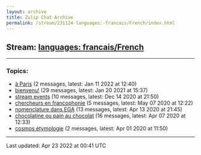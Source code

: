 ```yaml
---
layout: archive
title: Zulip Chat Archive
permalink: /stream/231124-languages:-francais/French/index.html
---
```


## Stream: [languages: francais/French](https://mattecapu.github.io/ct-zulip-archive/stream/231124-languages:-francais/French/index.html)
---

### Topics:

* [à Paris](topic/topic_.C3.A0.20Paris.html) (2 messages, latest: Jan 11 2022 at 12:40)
* [bienvenu!](topic/topic_bienvenu!.html) (29 messages, latest: Jan 20 2021 at 15:37)
* [stream events](topic/topic_stream.20events.html) (10 messages, latest: Dec 14 2020 at 21:50)
* [chercheurs en francophonie](topic/topic_chercheurs.20en.20francophonie.html) (5 messages, latest: May 07 2020 at 12:22)
* [nomenclature dans EGA](topic/topic_nomenclature.20dans.20EGA.html) (13 messages, latest: Apr 13 2020 at 21:45)
* [chocolatine ou pain au chocolat](topic/topic_chocolatine.20ou.20pain.20au.20chocolat.html) (16 messages, latest: Apr 07 2020 at 12:33)
* [cosmos étymologie](topic/topic_cosmos.20.C3.A9tymologie.html) (2 messages, latest: Apr 01 2020 at 11:50)

<hr><p>Last updated: Apr 23 2022 at 00:41 UTC</p>